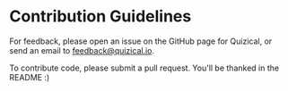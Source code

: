 # Contribution Guidelines

For feedback, please open an issue on the GitHub page for Quizical, or send an email to [feedback@quizical.io](mailto:feedback@quizical.io).

To contribute code, please submit a pull request. You'll be thanked in the README :)